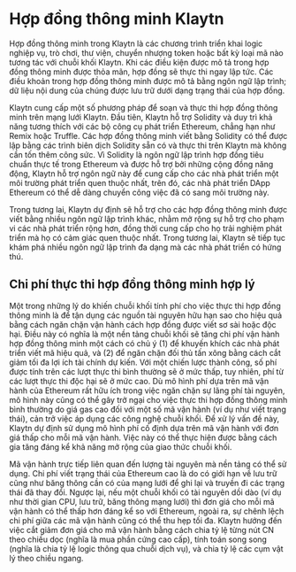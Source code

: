 # Hợp đồng thông minh Klaytn

Hợp đồng thông minh trong Klaytn là các chương trình triển khai logic nghiệp vụ, trò chơi, thư viện, chuyển nhượng token hoặc bất kỳ loại mã nào tương tác với chuỗi khối Klaytn. Khi các điều kiện được mô tả trong hợp đồng thông minh được thỏa mãn, hợp đồng sẽ thực thi ngay lập tức. Các điều khoản trong hợp đồng thông minh được mô tả bằng ngôn ngữ lập trình; dữ liệu nội dung của chúng được lưu trữ dưới dạng trạng thái của hợp đồng.

Klaytn cung cấp một số phương pháp để soạn và thực thi hợp đồng thông minh trên mạng lưới Klaytn. Đầu tiên, Klaytn hỗ trợ Solidity và duy trì khả năng tương thích với các bộ công cụ phát triển Ethereum, chẳng hạn như Remix hoặc Truffle. Các hợp đồng thông minh viết bằng Solidity có thể được lập bằng các trình biên dịch Solidity sẵn có và thực thi trên Klaytn mà không cần tốn thêm công sức. Vì Solidity là ngôn ngữ lập trình hợp đồng tiêu chuẩn thực tế trong Ethereum và được hỗ trợ bởi những cộng đồng năng động, Klaytn hỗ trợ ngôn ngữ này để cung cấp cho các nhà phát triển một môi trường phát triển quen thuộc nhất, trên đó, các nhà phát triển DApp Ethereum có thể dễ dàng chuyển công việc đã có sang môi trường này.

Trong tương lai, Klaytn dự định sẽ hỗ trợ cho các hợp đồng thông minh được viết bằng nhiều ngôn ngữ lập trình khác, nhằm mở rộng sự hỗ trợ cho phạm vi các nhà phát triển rộng hơn, đồng thời cung cấp cho họ trải nghiệm phát triển mà họ có cảm giác quen thuộc nhất. Trong tương lai, Klaytn sẽ tiếp tục khám phá nhiều ngôn ngữ lập trình đa dạng mà các nhà phát triển có hứng thú.

## Chi phí thực thi hợp đồng thông minh hợp lý <a id="affordable-smart-contract-execution-cost"></a>

Một trong những lý do khiến chuỗi khối tính phí cho việc thực thi hợp đồng thông minh là để tận dụng các nguồn tài nguyên hữu hạn sao cho hiệu quả bằng cách ngăn chặn vận hành cách hợp đồng được viết sơ sài hoặc độc hại. Điều này có nghĩa là một nền tảng chuỗi khối sẽ tăng chi phí vận hành hợp đồng thông minh một cách có chủ ý (1) để khuyến khích các nhà phát triển viết mã hiệu quả, và (2) để ngăn chặn đối thủ tấn xông bằng cách cắt giảm tối đa lợi ích tài chính dự kiến. Với một chiến lược thành công, số phí được tính trên các lượt thực thi bình thường sẽ ở mức thấp, tuy nhiên, phí từ các lượt thực thi độc hại sẽ ở mức cao. Dù mô hình phí dựa trên mã vận hành của Ethereum rất hữu ích trong việc ngăn chặn sự lãng phí tài nguyên, mô hình này cũng có thể gây trở ngại cho việc thực thi hợp đồng thông minh bình thường do giá gas cao đối với một số mã vận hành (ví dụ như viết trạng thái), cản trở việc áp dụng các công nghệ chuỗi khối. Để xử lý vấn đề này, Klaytn dự định sử dụng mô hình phí cố định dựa trên mã vận hành với đơn giá thấp cho mỗi mã vận hành. Việc này có thể thực hiện được bằng cách gia tăng đáng kể khả năng mở rộng của giao thức chuỗi khối.

Mã vận hành trực tiếp liên quan đến lượng tài nguyên mà nền tảng có thể sử dụng. Chi phí viết trạng thái của Ethereum cao là do có giới hạn về lưu trữ cũng như băng thông cần có của mạng lưới để ghi lại và truyền đi các trạng thái đã thay đổi. Ngược lại, nếu một chuỗi khối có tài nguyên dồi dào (ví dụ như thời gian CPU, lưu trữ, băng thông mạng lưới) thì đơn giá cho mỗi mã vận hành có thể thấp hơn đáng kể so với Ethereum, ngoài ra, sự chênh lệch chi phí giữa các mã vận hành cũng có thể thu hẹp tối đa. Klaytn hướng đến việc cắt giảm đơn giá cho mã vận hành bằng cách chia tỷ lệ từng nút CN theo chiều dọc (nghĩa là mua phần cứng cao cấp), tính toán song song (nghĩa là chia tỷ lệ logic thông qua chuỗi dịch vụ), và chia tỷ lệ các cụm vật lý theo chiều ngang.
